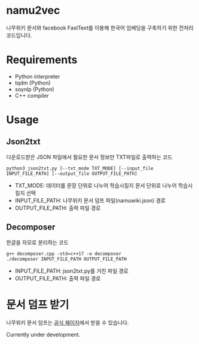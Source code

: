 # namu2vec
나무위키 문서와 facebook FastText를 이용해 한국어 임베딩을 구축하기 위한 전처리 코드입니다.
# Requirements
* Python interpreter
* tqdm (Python)
* soynlp (Python)
* C++ compiler
# Usage
## Json2txt
다운로드받은 JSON 파일에서 필요한 문서 정보만 TXT파일로 출력하는 코드
```
python3 json2txt.py [--txt_mode TXT_MODE] [--input_file INPUT_FILE_PATH] [--output_file OUTPUT_FILE_PATH]
```
* TXT_MODE: 데이터를 문장 단위로 나누어 학습시킬지 문서 단위로 나누어 학습시킬지 선택
* INPUT_FILE_PATH: 나무위키 문서 덤프 파일(namuwiki.json) 경로
* OUTPUT_FILE_PATH: 출력 파일 경로
## Decomposer
한글을 자모로 분리하는 코드
```
g++ decomposer.cpp -std=c++17 -o decomposer
./decomposer INPUT_FILE_PATH OUTPUT_FILE_PATH
```
* INPUT_FILE_PATH: json2txt.py를 거친 파일 경로
* OUTPUT_FILE_PATH: 출력 파일 경로
# 문서 덤프 받기
나무위키 문서 덤프는 [공식 페이지](https://namu.wiki/w/%EB%82%98%EB%AC%B4%EC%9C%84%ED%82%A4:%EB%8D%B0%EC%9D%B4%ED%84%B0%EB%B2%A0%EC%9D%B4%EC%8A%A4%20%EB%8D%A4%ED%94%84)에서 받을 수 있습니다.

Currently under development.
